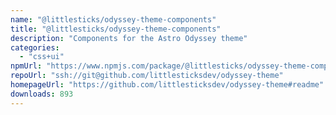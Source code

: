```yaml
---
name: "@littlesticks/odyssey-theme-components"
title: "@littlesticks/odyssey-theme-components"
description: "Components for the Astro Odyssey theme"
categories:
  - "css+ui"
npmUrl: "https://www.npmjs.com/package/@littlesticks/odyssey-theme-components"
repoUrl: "ssh://git@github.com/littlesticksdev/odyssey-theme"
homepageUrl: "https://github.com/littlesticksdev/odyssey-theme#readme"
downloads: 893
---
```

